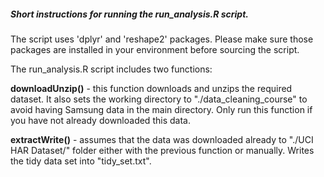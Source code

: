 ##### Short instructions for running the run_analysis.R script.

The script uses 'dplyr' and 'reshape2' packages. Please make sure those packages are
installed in your environment before sourcing the script.

The run_analysis.R script includes two functions:

**downloadUnzip()** - this function downloads and unzips the required dataset. 
                  It also sets the working directory to "./data_cleaning_course" to
                  avoid having Samsung data in the main directory.
                  Only run this function if you have not already downloaded this data.
                  
**extractWrite()** - assumes that the data was downloaded already to "./UCI HAR Dataset/"
                 folder either with the previous function or manually. Writes the
                 tidy data set into "tidy_set.txt".



